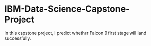 # IBM-Data-Science-Capstone-Project

In this capstone project, I predict whether Falcon 9 first stage will land successfully.
